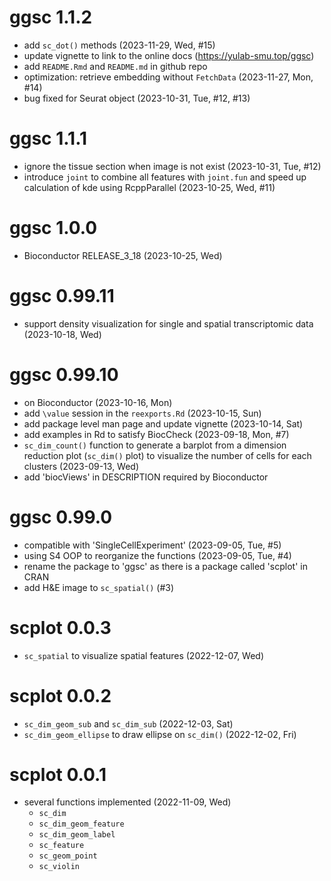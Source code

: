 # ggsc 1.1.2

+ add `sc_dot()` methods (2023-11-29, Wed, #15)
+ update vignette to link to the online docs (<https://yulab-smu.top/ggsc>)
+ add `README.Rmd` and `README.md` in github repo
+ optimization: retrieve embedding without `FetchData` (2023-11-27, Mon, #14)
+ bug fixed for Seurat object (2023-10-31, Tue, #12, #13)

# ggsc 1.1.1

+ ignore the tissue section when image is not exist (2023-10-31, Tue, #12)
+ introduce `joint` to combine all features with `joint.fun` and speed up calculation of kde using RcppParallel (2023-10-25, Wed, #11)

# ggsc 1.0.0

+ Bioconductor RELEASE_3_18 (2023-10-25, Wed)

# ggsc 0.99.11

+ support density visualization for single and spatial transcriptomic data (2023-10-18, Wed)

# ggsc 0.99.10

+ on Bioconductor (2023-10-16, Mon)
+ add `\value` session in the `reexports.Rd` (2023-10-15, Sun)
+ add package level man page and update vignette (2023-10-14, Sat)
+ add examples in Rd to satisfy BiocCheck (2023-09-18, Mon, #7)
+ `sc_dim_count()` function to generate a barplot from a dimension reduction plot (`sc_dim()` plot) to 
    visualize the number of cells for each clusters (2023-09-13, Wed)
+ add 'biocViews' in DESCRIPTION required by Bioconductor

# ggsc 0.99.0

+ compatible with 'SingleCellExperiment' (2023-09-05, Tue, #5)
+ using S4 OOP to reorganize the functions (2023-09-05, Tue, #4)
+ rename the package to 'ggsc' as there is a package called 'scplot' in CRAN
+ add H&E image to `sc_spatial()` (#3)

# scplot 0.0.3

+ `sc_spatial` to visualize spatial features (2022-12-07, Wed)

# scplot 0.0.2

+ `sc_dim_geom_sub` and `sc_dim_sub` (2022-12-03, Sat)
+ `sc_dim_geom_ellipse` to draw ellipse on `sc_dim()` (2022-12-02, Fri)

# scplot 0.0.1

+ several functions implemented (2022-11-09, Wed)
    - `sc_dim`
    - `sc_dim_geom_feature`
    - `sc_dim_geom_label`
    - `sc_feature`
    - `sc_geom_point`
    - `sc_violin`
